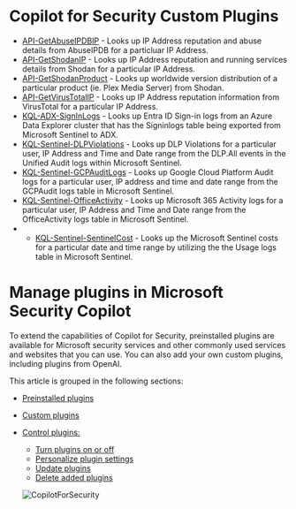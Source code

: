 # Copilot for Security Custom Plugins

* [API-GetAbuseIPDBIP](https://github.com/SCStelz/CopilotForSecurity/tree/main/CustomPlugIns/API-GetAbuseIPDBIP) - Looks up IP Address reputation and abuse details from AbuseIPDB for a particluar IP Address.
* [API-GetShodanIP](https://github.com/SCStelz/CopilotForSecurity/tree/main/CustomPlugIns/API-GetShodanIP) - Looks up IP Address reputation and running services details from Shodan for a particular IP Address.
* [API-GetShodanProduct](https://github.com/SCStelz/CopilotForSecurity/tree/main/CustomPlugIns/API-GetShodanProduct) - Looks up worldwide version distribution of a particular product (ie. Plex Media Server) from Shodan.
* [API-GetVirusTotalIP](https://github.com/SCStelz/CopilotForSecurity/tree/main/CustomPlugIns/API-GetVirusTotalIP) - Looks up IP Address reputation information from VirusTotal for a particular IP Address.
* [KQL-ADX-SignInLogs](https://github.com/SCStelz/CopilotForSecurity/tree/main/CustomPlugIns/KQL-ADX-SignInLogs) - Looks up Entra ID Sign-in logs from an Azure Data Explorer cluster that has the Signinlogs table being exported from Microsoft Sentinel to ADX.
* [KQL-Sentinel-DLPViolations](https://github.com/SCStelz/CopilotForSecurity/tree/main/CustomPlugIns/KQL-Sentinel-DLPViolations) - Looks up DLP Violations for a particular user, IP Address and Time and Date range from the DLP.All events in the Unified Audit logs within Microsoft Sentinel.
* [KQL-Sentinel-GCPAuditLogs](https://github.com/SCStelz/CopilotForSecurity/tree/main/CustomPlugIns/KQL-Sentinel-GCPAuditLogs) - Looks up Google Cloud Platform Audit logs for a particular user, IP address and time and date range from the GCPAudit logs table in Microsoft Sentinel.
* [KQL-Sentinel-OfficeActivity](https://github.com/SCStelz/CopilotForSecurity/tree/main/CustomPlugIns/KQL-Sentinel-OfficeActivity) - Looks up Microsoft 365 Activity logs for a particular user, IP Address and Time and Date range from the OfficeActivity logs table in Microsoft Sentinel.
* * [KQL-Sentinel-SentinelCost](https://github.com/SCStelz/CopilotForSecurity/blob/main/CustomPlugIns/KQL-Sentinel-SentinelCost/KQL-SentinelCost.yaml) - Looks up the Microsoft Sentinel costs for a particular date and time range by utilizing the the Usage logs table in Microsoft Sentinel.


# Manage plugins in Microsoft Security Copilot

To extend the capabilities of Copilot for Security, preinstalled plugins are available for Microsoft security services and other commonly used services and websites that you can use. You can also add your own custom plugins, including plugins from OpenAI.

This article is grouped in the following sections:

- [Preinstalled plugins](https://learn.microsoft.com/en-us/security-copilot/manage-plugins?tabs=securitycopilotplugin#preinstalled-plugins)
- [Custom plugins](https://learn.microsoft.com/en-us/security-copilot/manage-plugins?tabs=securitycopilotplugin#custom-plugins)
- [Control plugins:](https://learn.microsoft.com/en-us/security-copilot/manage-plugins?tabs=securitycopilotplugin#control-plugins)
   - [Turn plugins on or off](https://learn.microsoft.com/en-us/security-copilot/manage-plugins?tabs=securitycopilotplugin#turn-plugins-on-or-off)
   - [Personalize plugin settings](https://learn.microsoft.com/en-us/security-copilot/manage-plugins?tabs=securitycopilotplugin#personalize-plugin-settings)
   - [Update plugins](https://learn.microsoft.com/en-us/security-copilot/manage-plugins?tabs=securitycopilotplugin#control-plugins)
   - [Delete added plugins](https://learn.microsoft.com/en-us/security-copilot/manage-plugins?tabs=securitycopilotplugin#delete-added-plugins)

  

   ![CopilotForSecurity](https://learn.microsoft.com/en-us/security-copilot/media/manage-plugin-custom.png)
